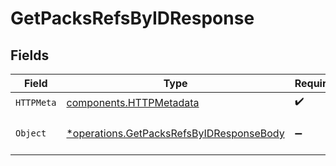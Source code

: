 # GetPacksRefsByIDResponse


## Fields

| Field                                                                                               | Type                                                                                                | Required                                                                                            | Description                                                                                         |
| --------------------------------------------------------------------------------------------------- | --------------------------------------------------------------------------------------------------- | --------------------------------------------------------------------------------------------------- | --------------------------------------------------------------------------------------------------- |
| `HTTPMeta`                                                                                          | [components.HTTPMetadata](../../models/components/httpmetadata.md)                                  | :heavy_check_mark:                                                                                  | N/A                                                                                                 |
| `Object`                                                                                            | [*operations.GetPacksRefsByIDResponseBody](../../models/operations/getpacksrefsbyidresponsebody.md) | :heavy_minus_sign:                                                                                  | a list of ReferencingEntity objects                                                                 |